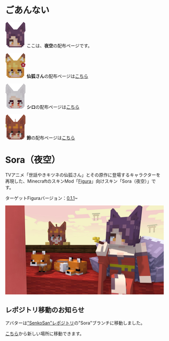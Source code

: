 <!-- $inject(locale_link) -->

# ごあんない
![夜空](../README_images/head_sora.png)
ここは、**夜空**の配布ページです。

![仙狐さんの頭](../README_images/head_senko.png)
**仙狐さん**の配布ページは[こちら](https://github.com/Gakuto1112/SenkoSan)

![シロの頭](../README_images/head_shiro.png)
**シロ**の配布ページは[こちら](https://github.com/Gakuto1112/SenkoSan/tree/Shiro)

![鈴の頭](../README_images/head_suzu.png)
**鈴**の配布ページは[こちら](https://github.com/Gakuto1112/SenkoSan/tree/Suzu)

# Sora（夜空）
TVアニメ「世話やきキツネの仙狐さん」とその原作に登場するキャラクターを再現した、MinecraftのスキンMod「[Figura](https://modrinth.com/mod/figura)」向けスキン「Sora（夜空）」です。

ターゲットFiguraバージョン：[0.1.1](https://modrinth.com/mod/figura/version/0.1.1+1.20.1-0f8b7a9)~

![メイン](../README_images/main.jpg)

## レポジトリ移動のお知らせ
アバターは["SenkoSan"レポジトリ](https://github.com/Gakuto1112/SenkoSan)の"Sora"ブランチに移動しました。

[こちら](https://github.com/Gakuto1112/SenkoSan/tree/Sora)から新しい場所に移動できます。